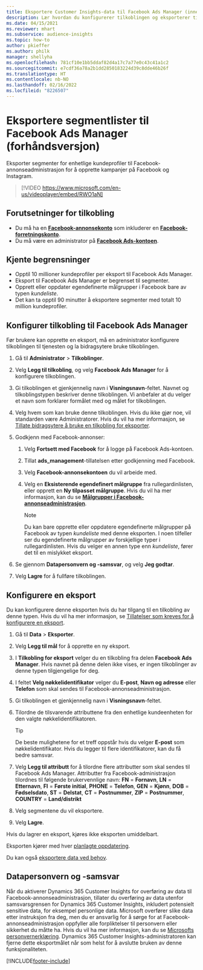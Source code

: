 ```yaml
---
title: Eksportere Customer Insights-data til Facebook Ads Manager (inneholder video)
description: Lær hvordan du konfigurerer tilkoblingen og eksporterer til Facebook Ads Manager.
ms.date: 04/15/2021
ms.reviewer: mhart
ms.subservice: audience-insights
ms.topic: how-to
author: pkieffer
ms.author: philk
manager: shellyha
ms.openlocfilehash: 781cf10e1bb5ddaf82d4a17c7a77e0c43c41a1c2
ms.sourcegitcommit: e7cdf36a78a2b1dd2850183224d39c8dde46b26f
ms.translationtype: HT
ms.contentlocale: nb-NO
ms.lasthandoff: 02/16/2022
ms.locfileid: "8226507"
---
```

# <a name="export-segments-list-to-facebook-ads-manager-preview"></a>Eksportere segmentlister til Facebook Ads Manager (forhåndsversjon)

Eksporter segmenter for enhetlige kundeprofiler til Facebook-annonseadministrasjon for å opprette kampanjer på Facebook og Instagram.

> [!VIDEO https://www.microsoft.com/en-us/videoplayer/embed/RWO1aN]

## <a name="prerequisites-for-connection"></a>Forutsetninger for tilkobling

- Du må ha en [**Facebook-annonsekonto**](https://www.facebook.com/business/learn/lessons/step-by-step-ads-manager-account) som inkluderer en [**Facebook-forretningskonto**](https://business.facebook.com/).
- Du må være en administrator på [**Facebook Ads-kontoen**](https://www.facebook.com/business/learn/lessons/step-by-step-ads-manager-account).

## <a name="known-limitations"></a>Kjente begrensninger

- Opptil 10 millioner kundeprofiler per eksport til Facebook Ads Manager.
- Eksport til Facebook Ads Manager er begrenset til segmenter.
- Opprett eller oppdater egendefinerte målgrupper i Facebook bare av typen *kundeliste*.
- Det kan ta opptil 90 minutter å eksportere segmenter med totalt 10 million kundeprofiler.

## <a name="set-up-connection-to-facebook-ads-manager"></a>Konfigurer tilkobling til Facebook Ads Manager

Før brukere kan opprette en eksport, må en administrator konfigurere tilkoblingen til tjenesten og la bidragsytere bruke tilkoblingen.

1. Gå til **Administrator** > **Tilkoblinger**.

1. Velg **Legg til tilkobling**, og velg **Facebook Ads Manager** for å konfigurere tilkoblingen.

1. Gi tilkoblingen et gjenkjennelig navn i **Visningsnavn**-feltet. Navnet og tilkoblingstypen beskriver denne tilkoblingen. Vi anbefaler at du velger et navn som forklarer formålet med og målet for tilkoblingen.

1. Velg hvem som kan bruke denne tilkoblingen. Hvis du ikke gjør noe, vil standarden være Administratorer. Hvis du vil ha mer informasjon, se [Tillate bidragsytere å bruke en tilkobling for eksporter](connections.md#allow-contributors-to-use-a-connection-for-exports).

1. Godkjenn med Facebook-annonser: 

   1. Velg **Fortsett med Facebook** for å logge på Facebook Ads-kontoen.

   1. Tillat **ads_management**-tillatelsen etter godkjenning med Facebook.

   1. Velg **Facebook-annonsekontoen** du vil arbeide med.

   1. Velg en **Eksisterende egendefinert målgruppe** fra rullegardinlisten, eller opprett en **Ny tilpasset målgruppe**. Hvis du vil ha mer informasjon, kan du se [**Målgrupper i Facebook-annonseadministrasjon**](https://www.facebook.com/business/help/744354708981227?id=2469097953376494).
      > [!NOTE]
      > Du kan bare opprette eller oppdatere egendefinerte målgrupper på Facebook av typen *kundeliste* med denne eksporten. I noen tilfeller ser du egendefinerte målgrupper av forskjellige typer i rullegardinlisten. Hvis du velger en annen type enn *kundeliste*, fører det til en mislykket eksport. 

1. Se gjennom **Datapersonvern og -samsvar**, og velg **Jeg godtar**.

1. Velg **Lagre** for å fullføre tilkoblingen.

## <a name="configure-an-export"></a>Konfigurere en eksport

Du kan konfigurere denne eksporten hvis du har tilgang til en tilkobling av denne typen. Hvis du vil ha mer informasjon, se [Tillatelser som kreves for å konfigurere en eksport](export-destinations.md#set-up-a-new-export).

1. Gå til **Data** > **Eksporter**.

1. Velg **Legg til mål** for å opprette en ny eksport. 

1. I **Tilkobling for eksport** velger du en tilkobling fra delen **Facebook Ads Manager**. Hvis navnet på denne delen ikke vises, er ingen tilkoblinger av denne typen tilgjengelige for deg.

1. I feltet **Velg nøkkelidentifikator** velger du **E-post**, **Navn og adresse** eller **Telefon** som skal sendes til Facebook-annonseadministrasjon. 

1. Gi tilkoblingen et gjenkjennelig navn i **Visningsnavn**-feltet.

1. Tilordne de tilsvarende attributtene fra den enhetlige kundeenheten for den valgte nøkkelidentifikatoren.
   > [!TIP]
   > De beste mulighetene for et treff oppstår hvis du velger **E-post** som nøkkelidentifikator. Hvis du legger til flere identifikatorer, kan du få bedre samsvar.

1. Velg **Legg til attributt** for å tilordne flere attributter som skal sendes til Facebook Ads Manager. Attributter fra Facebook-administrasjon tilordnes til følgende brukervennlige navn: **FN** = **Fornavn**, **LN** = **Etternavn**, **FI** = **Første initial**, **PHONE** = **Telefon**, **GEN** = **Kjønn**, **DOB** = **Fødselsdato**, **ST** = **Delstat**, **CT** = **Postnummer**, **ZIP** = **Postnummer**, **COUNTRY** = **Land/distrikt**

1. Velg segmentene du vil eksportere.

1. Velg **Lagre**.

Hvis du lagrer en eksport, kjøres ikke eksporten umiddelbart.

Eksporten kjører med hver [planlagte oppdatering](system.md#schedule-tab). 

Du kan også [eksportere data ved behov](export-destinations.md#run-exports-on-demand). 

## <a name="data-privacy-and-compliance"></a>Datapersonvern og -samsvar

Når du aktiverer Dynamics 365 Customer Insights for overføring av data til Facebook-annonseadministrasjon, tillater du overføring av data utenfor samsvarsgrensen for Dynamics 365 Customer Insights, inkludert potensielt sensitive data, for eksempel personlige data. Microsoft overfører slike data etter instruksjon fra deg, men du er ansvarlig for å sørge for at Facebook-annonseadministrasjon oppfyller alle forpliktelser til personvern eller sikkerhet du måtte ha. Hvis du vil ha mer informasjon, kan du se [Microsofts personvernerklæring](https://go.microsoft.com/fwlink/?linkid=396732).
Dynamics 365 Customer Insights-administratoren kan fjerne dette eksportmålet når som helst for å avslutte bruken av denne funksjonaliteten.


[!INCLUDE[footer-include](../includes/footer-banner.md)]
